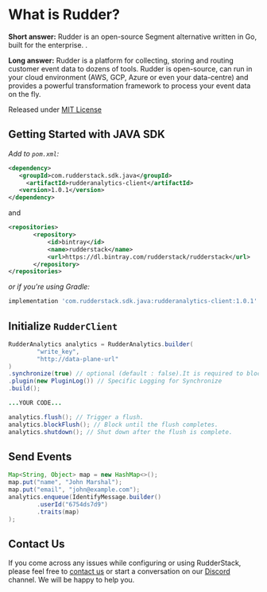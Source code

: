 
# What is Rudder?

**Short answer:**
Rudder is an open-source Segment alternative written in Go, built for the enterprise. .

**Long answer:**
Rudder is a platform for collecting, storing and routing customer event data to dozens of tools. Rudder is open-source, can run in your cloud environment (AWS, GCP, Azure or even your data-centre) and provides a powerful transformation framework to process your event data on the fly.

Released under [MIT License](https://opensource.org/licenses/MIT)

## Getting Started with JAVA SDK

*Add to `pom.xml`:*

```xml
<dependency>
   <groupId>com.rudderstack.sdk.java</groupId>
	 <artifactId>rudderanalytics-client</artifactId>
   <version>1.0.1</version>
</dependency>
```
and
```xml
<repositories>
       <repository>
           <id>bintray</id>
           <name>rudderstack</name>
           <url>https://dl.bintray.com/rudderstack/rudderstack</url>
       </repository>
</repositories>
```

*or if you're using Gradle:*

```bash
implementation 'com.rudderstack.sdk.java:rudderanalytics-client:1.0.1'
```

## Initialize ```RudderClient```
```java 
RudderAnalytics analytics = RudderAnalytics.builder(
        "write_key",
        "http://data-plane-url"
)
.synchronize(true) // optional (default : false).It is required to block further method invocation until the flush completes.
.plugin(new PluginLog()) // Specific Logging for Synchronize
.build();

...YOUR CODE...

analytics.flush(); // Trigger a flush.
analytics.blockFlush(); // Block until the flush completes.
analytics.shutdown(); // Shut down after the flush is complete.
```

## Send Events
```java
Map<String, Object> map = new HashMap<>();
map.put("name", "John Marshal");
map.put("email", "john@example.com");
analytics.enqueue(IdentifyMessage.builder()
        .userId("6754ds7d9")
        .traits(map)
);
```

## Contact Us
If you come across any issues while configuring or using RudderStack, please feel free to [contact us](https://rudderstack.com/contact/) or start a conversation on our [Discord](https://discordapp.com/invite/xNEdEGw) channel. We will be happy to help you.
